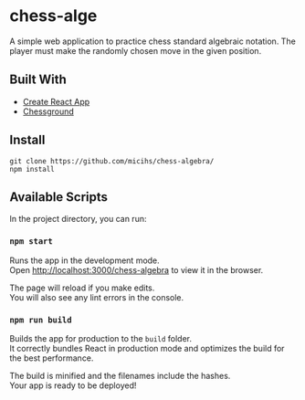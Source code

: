 
# chess-alge

A simple web application to practice chess standard algebraic notation. The player must make the randomly chosen move in the given position. 

## Built With

* [Create React App](https://create-react-app.dev/)
* [Chessground](https://github.com/lichess-org/chessground)

## Install

```
git clone https://github.com/micihs/chess-algebra/
npm install
```

## Available Scripts

In the project directory, you can run:

### `npm start`

Runs the app in the development mode.\
Open [http://localhost:3000/chess-algebra](http://localhost:3000) to view it in the browser.

The page will reload if you make edits.\
You will also see any lint errors in the console.


### `npm run build`

Builds the app for production to the `build` folder.\
It correctly bundles React in production mode and optimizes the build for the best performance.

The build is minified and the filenames include the hashes.\
Your app is ready to be deployed!
